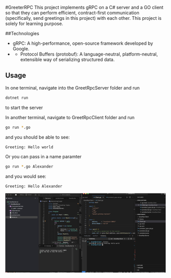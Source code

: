 #GreeterRPC
This project implements gRPC on a C# server and a GO client so that they can perform efficient, contract-first communication (specifically, send greetings in this project) with each other. This project is solely for learning purpose.

##Technologies
* gRPC: A high-performance, open-source framework developed by Google.
* * Protocol Buffers (protobuf): A language-neutral, platform-neutral, extensible way of serializing structured data.

## Usage
In one terminal, navigate into the GreetRpcServer folder and run
```bash
dotnet run
```
to start the server

In another terminal, navigate to GreetRpcClient folder and run
```bash
go run *.go
```
and you should be able to see:
```bash
Greeting: Hello world
```
Or you can pass in a name paramter
```bash
go run *.go Alexander
```
and you would see:
```bash
Greeting: Hello Alexander
```
![Success Result](https://github.com/longyi1207/GreeterRPC/blob/db00cbbf5f391b494bdaf42a85b7fbde94a7248a/run%20success.jpg)


